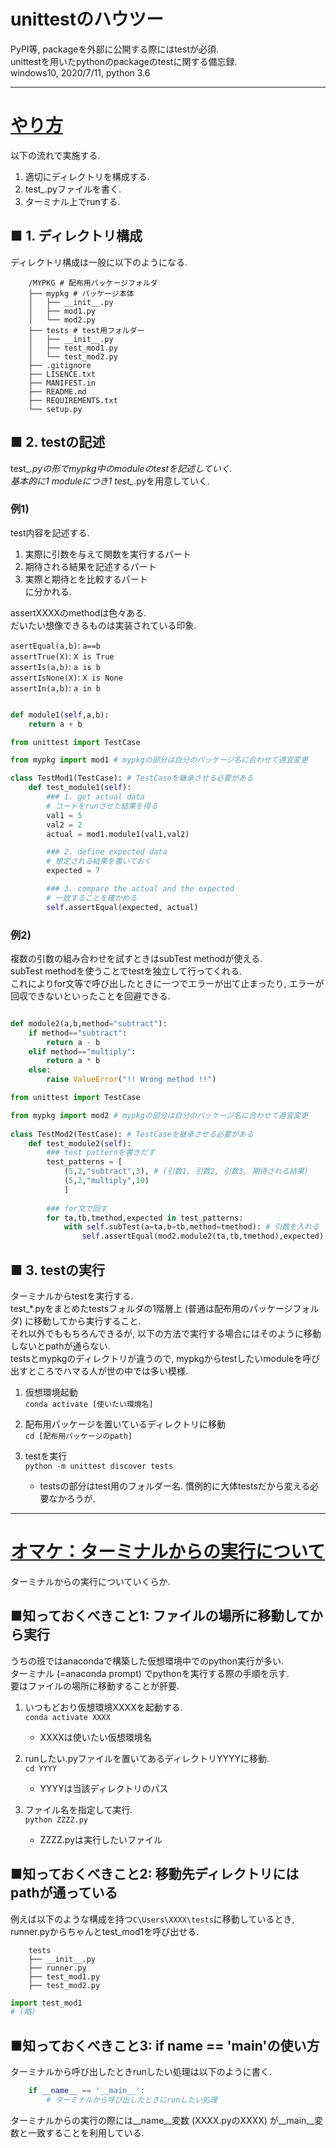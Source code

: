 # unittestのハウツー
PyPI等, packageを外部に公開する際にはtestが必須.  
unittestを用いたpythonのpackageのtestに関する備忘録.  
windows10, 2020/7/11, python 3.6  

***
# <u>やり方</u>
以下の流れで実施する.  
1. 適切にディレクトリを構成する.  
1. test_.pyファイルを書く.  
1. ターミナル上でrunする. 


## ■ 1. ディレクトリ構成
ディレクトリ構成は一般に以下のようになる.  
    
```
    /MYPKG # 配布用パッケージフォルダ
    ├── mypkg # パッケージ本体
    │   ├── __init__.py
    │   ├── mod1.py
    │   └── mod2.py
    ├── tests # test用フォルダー
    │   ├── __init__.py
    │   ├── test_mod1.py
    │   └── test_mod2.py
    ├── .gitignore
    ├── LISENCE.txt
    ├── MANIFEST.in
    ├── README.md
    ├── REQUIREMENTS.txt
    └── setup.py

```
    
## ■ 2. testの記述
test_*.pyの形でmypkg中のmoduleのtestを記述していく.  
基本的に1 moduleにつき1 test_*.pyを用意していく.  

### 例1)
test内容を記述する.  
1. 実際に引数を与えて関数を実行するパート  
1. 期待される結果を記述するパート  
1. 実際と期待とを比較するパート  
に分かれる.  

assertXXXXのmethodは色々ある.  
だいたい想像できるものは実装されている印象.  

`asertEqual(a,b)`: `a==b`  
`assertTrue(X)`: `X is True`  
`assertIs(a,b)`: `a is b`  
`assertIsNone(X)`: `X is None`  
`assertIn(a,b)`: `a in b`

    
```python:test_mod1.py

def module1(self,a,b):
    return a + b

```
    
    
```python:test_mod1.py
from unittest import TestCase

from mypkg import mod1 # mypkgの部分は自分のパッケージ名に合わせて適宜変更

class TestMod1(TestCase): # TestCaseを継承させる必要がある
    def test_module1(self):
        ### 1. get actual data
        # コードをrunさせた結果を得る
        val1 = 5
        val2 = 2
        actual = mod1.module1(val1,val2)

        ### 2. define expected data
        # 想定される結果を書いておく
        expected = 7

        ### 3. compare the actual and the expected
        # 一致することを確かめる
        self.assertEqual(expected, actual)

```
    
    
### 例2)
複数の引数の組み合わせを試すときはsubTest methodが使える.  
subTest methodを使うことでtestを独立して行ってくれる.  
これによりfor文等で呼び出したときに一つでエラーが出て止まったり, エラーが回収できないといったことを回避できる.  

```python:test_mod2.py

def module2(a,b,method="subtract"):
    if method=="subtract":
        return a - b
    elif method=="multiply":
        return a * b
    else:
        raise ValueError("!! Wrong method !!")

```

```python:test_mod2.py
from unittest import TestCase

from mypkg import mod2 # mypkgの部分は自分のパッケージ名に合わせて適宜変更
    
class TestMod2(TestCase): # TestCaseを継承させる必要がある
    def test_module2(self):
        ### test patternを書きだす
        test_patterns = [
            (5,2,"subtract",3), # (引数1, 引数2, 引数3, 期待される結果)
            (5,2,"multiply",10)
            ]
    
        ### for文で回す
        for ta,tb,tmethod,expected in test_patterns:
            with self.subTest(a=ta,b=tb,method=tmethod): # 引数を入れる
                self.assertEqual(mod2.module2(ta,tb,tmethod),expected) # assertのmethod

```

## ■ 3. testの実行
ターミナルからtestを実行する.  
test_*.pyをまとめたtestsフォルダの1階層上 (普通は配布用のパッケージフォルダ) に移動してから実行すること.  
それ以外でももちろんできるが, 以下の方法で実行する場合にはそのように移動しないとpathが通らない.  
testsとmypkgのディレクトリが違うので, mypkgからtestしたいmoduleを呼び出すところでハマる人が世の中では多い模様.  

1. 仮想環境起動  
`conda activate [使いたい環境名]`    

1. 配布用パッケージを置いているディレクトリに移動  
`cd [配布用パッケージのpath]`

1. testを実行  
`python -m unittest discover tests`
    * testsの部分はtest用のフォルダー名. 慣例的に大体testsだから変える必要なかろうが.  


***
# <u>オマケ：ターミナルからの実行について</u>
ターミナルからの実行についていくらか.  

## ■知っておくべきこと1: ファイルの場所に移動してから実行
うちの班ではanacondaで構築した仮想環境中でのpython実行が多い.  
ターミナル (=anaconda prompt) でpythonを実行する際の手順を示す.  
要はファイルの場所に移動することが肝要.  

1. いつもどおり仮想環境XXXXを起動する.  
`conda activate XXXX`
    * XXXXは使いたい仮想環境名  

1. runしたい.pyファイルを置いてあるディレクトリYYYYに移動.  
`cd YYYY`
    * YYYYは当該ディレクトリのパス  

1. ファイル名を指定して実行.  
`python ZZZZ.py`
    * ZZZZ.pyは実行したいファイル


## ■知っておくべきこと2: 移動先ディレクトリにはpathが通っている
例えば以下のような構成を持つ`C\Users\XXXX\tests`に移動しているとき, runner.pyからちゃんとtest_mod1を呼び出せる.  

```
    tests
    ├── __init__.py
    ├── runner.py
    ├── test_mod1.py
    ├── test_mod2.py
```


```python:runner.py
import test_mod1
# (略)
```

## ■知っておくべきこと3: if __name__ == '__main__'の使い方
ターミナルから呼び出したときrunしたい処理は以下のように書く.  

```python
    if __name__ == '__main__':
        # ターミナルから呼び出したときにrunしたい処理
```

ターミナルからの実行の際には__name__変数 (XXXX.pyのXXXX) が__main__変数と一致することを利用している.  
